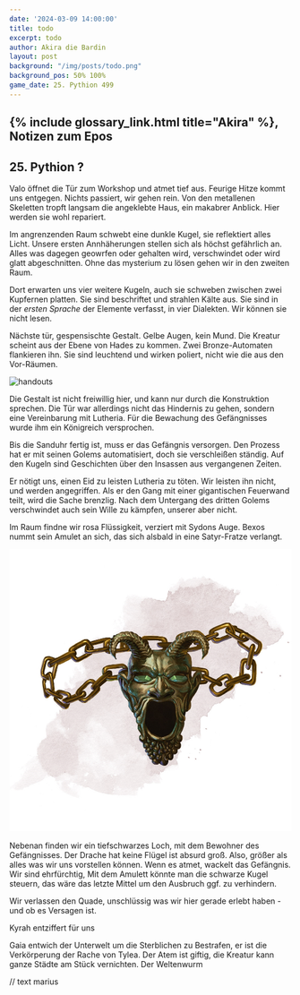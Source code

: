 ```yaml
---
date: '2024-03-09 14:00:00'
title: todo
excerpt: todo
author: Akira die Bardin
layout: post
background: "/img/posts/todo.png"
background_pos: 50% 100%
game_date: 25. Pythion 499
---
```


## {% include glossary_link.html title="Akira" %}, Notizen zum Epos

## 25. Pythion ?

Valo öffnet die Tür zum Workshop und atmet tief aus. Feurige Hitze kommt uns entgegen. Nichts passiert, wir gehen rein. Von den metallenen Skeletten tropft langsam die angeklebte Haus, ein makabrer Anblick. Hier werden sie wohl repariert.

Im angrenzenden Raum schwebt eine dunkle Kugel, sie reflektiert alles Licht. Unsere ersten Annhäherungen stellen sich als höchst gefährlich an. Alles was dagegen geowrfen oder gehalten wird, verschwindet oder wird glatt abgeschnitten. Ohne das mysterium zu lösen gehen wir in den zweiten Raum.

Dort erwarten uns vier weitere Kugeln, auch sie schweben zwischen zwei Kupfernen platten. Sie sind beschriftet und strahlen Kälte aus. Sie sind in der _ersten Sprache_ der Elemente verfasst, in vier Dialekten. Wir können sie nicht lesen.

Nächste tür, gespensischte Gestalt. Gelbe Augen, kein Mund. Die Kreatur scheint aus der Ebene von Hades zu kommen. Zwei Bronze-Automaten flankieren ihn. Sie sind leuchtend und wirken poliert, nicht wie die aus den Vor-Räumen.

![handouts](/img/posts/foo.png)

Die Gestalt ist nicht freiwillig hier, und kann nur durch die Konstruktion sprechen. Die Tür war allerdings nicht das Hindernis zu gehen, sondern eine Vereinbarung mit Lutheria. Für die Bewachung des Gefängnisses wurde ihm ein Königreich versprochen.

Bis die Sanduhr fertig ist, muss er das Gefängnis versorgen. Den Prozess hat er mit seinen Golems automatisiert, doch sie verschleißen ständig. Auf den Kugeln sind Geschichten über den Insassen aus vergangenen Zeiten. 

Er nötigt uns, einen Eid zu leisten Lutheria zu töten. Wir leisten ihn nicht, und werden angegriffen. Als er den Gang mit einer gigantischen Feuerwand teilt, wird die Sache brenzlig. Nach dem Untergang des dritten Golems verschwindet auch sein Wille zu kämpfen, unserer aber nicht.

Im Raum findne wir rosa Flüssigkeit, verziert mit Sydons Auge. Bexos nummt sein Amulet an sich, das sich alsbald in eine Satyr-Fratze verlangt.

![Fratze](/img/posts/fratze.png)

Nebenan finden wir ein tiefschwarzes Loch, mit dem Bewohner des Gefängnisses. Der Drache hat keine Flügel ist absurd groß. Also, größer als alles was wir uns vorstellen können. Wenn es atmet, wackelt das Gefängnis. Wir sind ehrfürchtig,
Mit dem Amulett könnte man die schwarze Kugel steuern, das wäre das letzte Mittel um den Ausbruch ggf. zu verhindern. 

Wir verlassen den Quade, unschlüssig was wir hier gerade erlebt haben - und ob es Versagen ist.

Kyrah entziffert für uns

Gaia entwich der Unterwelt um die Sterblichen zu Bestrafen, er ist die Verkörperung der Rache von Tylea. Der Atem ist giftig, die Kreatur kann ganze Städte am Stück vernichten. Der Weltenwurm

// text marius


<!--
Die Amazonen sind mit der Halbinsel Aresia in Verbindung, 
Narsus für viele aresianer ein spielzeug der königin.
Chondrus: beim "träumer", also der richtung ohne sterne, finden wir die nether seee)
Chondrus: Von der Insel der Verdammnis in der dunklen See kann man manchmal auf Lutheria treffen. 
-->
